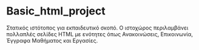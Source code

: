 # Basic_html_project
Στατικός ιστότοπος για εκπαιδευτικό σκοπό. Ο ιστοχώρος περιλαμβάνει πολλαπλές σελίδες HTML με ενότητες όπως Ανακοινώσεις, Επικοινωνία, Έγγραφα Μαθήματος και Εργασίες.
